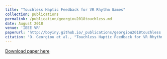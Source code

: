```yaml
---
title: "Touchless Haptic Feedback for VR Rhythm Games"
collection: publications
permalink: /publication/georgiou2018touchless.md
date: August 2018
venue: 'IEEE VR'
paperurl: 'http://boyiny.github.io/_publications/georgiou2018touchless.pdf'
citation: 'O. Georgiou et al., "Touchless Haptic Feedback for VR Rhythm Games," 2018 IEEE Conference on Virtual Reality and 3D User Interfaces (VR), Tuebingen/Reutlingen, Germany, 2018, pp. 553-554, doi: 10.1109/VR.2018.8446619.'
---
```


[Download paper here](http://academicpages.github.io/files/paper1.pdf)
